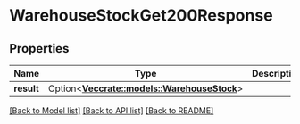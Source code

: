 # WarehouseStockGet200Response

## Properties

Name | Type | Description | Notes
------------ | ------------- | ------------- | -------------
**result** | Option<[**Vec<crate::models::WarehouseStock>**](warehouseStock.md)> |  | [optional]

[[Back to Model list]](../README.md#documentation-for-models) [[Back to API list]](../README.md#documentation-for-api-endpoints) [[Back to README]](../README.md)


